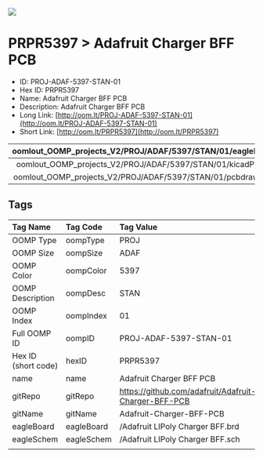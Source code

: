 


  
![][im]
# PRPR5397 > Adafruit Charger BFF PCB

- ID: PROJ-ADAF-5397-STAN-01
- Hex ID: PRPR5397
- Name: Adafruit Charger BFF PCB
- Description: Adafruit Charger BFF PCB
- Long Link: [http://oom.lt/PROJ-ADAF-5397-STAN-01](http://oom.lt/PROJ-ADAF-5397-STAN-01)
- Short Link: [http://oom.lt/PRPR5397](http://oom.lt/PRPR5397)
  

|oomlout_OOMP_projects_V2/PROJ/ADAF/5397/STAN/01/eagleImage.png|oomlout_OOMP_projects_V2/PROJ/ADAF/5397/STAN/01/eagleSchemImage.png|oomlout_OOMP_projects_V2/PROJ/ADAF/5397/STAN/01/kicadPcb3dFront.png|oomlout_OOMP_projects_V2/PROJ/ADAF/5397/STAN/01/kicadPcb3dBack.png|
| :---: | :---: | :---: | :---: |
|oomlout_OOMP_projects_V2/PROJ/ADAF/5397/STAN/01/kicadPcb3d.png|oomlout_OOMP_projects_V2/PROJ/ADAF/5397/STAN/01/bomBack.png|oomlout_OOMP_projects_V2/PROJ/ADAF/5397/STAN/01/bomFront.png|oomlout_OOMP_projects_V2/PROJ/ADAF/5397/STAN/01/pcbdraw.svg|
|oomlout_OOMP_projects_V2/PROJ/ADAF/5397/STAN/01/pcbdrawBack.svg||||

## Tags
  

|Tag Name|Tag Code|Tag Value|
| :--- | :--- | :--- |
|OOMP Type|oompType|PROJ|
|OOMP Size|oompSize|ADAF|
|OOMP Color|oompColor|5397|
|OOMP Description|oompDesc|STAN|
|OOMP Index|oompIndex|01|
|Full OOMP ID|oompID|PROJ-ADAF-5397-STAN-01|
|Hex ID (short code)|hexID|PRPR5397|
|name|name|Adafruit Charger BFF PCB|
|gitRepo|gitRepo|https://github.com/adafruit/Adafruit-Charger-BFF-PCB|
|gitName|gitName|Adafruit-Charger-BFF-PCB|
|eagleBoard|eagleBoard|/Adafruit LIPoly Charger BFF.brd|
|eagleSchem|eagleSchem|/Adafruit LIPoly Charger BFF.sch|
||||



[im]: PROJ/ADAF/5397/STAN/01/kicadPcb3d_450.png
